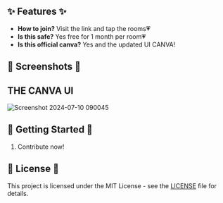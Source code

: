 
## ✨ Features ✨

- **How to join?** Visit the link and tap the rooms💗
- **Is this safe?** Yes free for 1 month per room💗
- **Is this official canva?** Yes and the updated UI CANVA!
## 📸 Screenshots 📸
## THE CANVA UI
![Screenshot 2024-07-10 090045](https://github.com/wndrOFu/Ctor-canva/assets/129820204/91447240-64ab-4a3a-8872-b0dd2827cd56)


## 🚀 Getting Started 🚀

1. Contribute now!

## 📝 License 📝

This project is licensed under the MIT License - see the [LICENSE](LICENSE) file for details.



